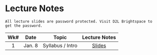 # Lecture Notes

```{warning}
All lecture slides are password protected. Visit D2L Brightspace to get the password.
```

| Wk# |  Date   |          Topic           |                                                                                                                                                                                      Lecture Notes                                                                                                                                                                                      |
|:---:|:-------:|:------------------------:|:---------------------------------------------------------------------------------------------------------------------------------------------------------------------------------------------------------------------------------------------------------------------------------------------------------------------------------------------------------------------------------------:|
|  1  | Jan. 8  |        Syllabus / Intro         |                                                                                                                                                                                            [Slides](https://jstrieb.github.io/link-lock/#eyJ2IjoiMC4wLjEiLCJlIjoibElEWmQxeGVZbEUwZHdLK1NKY1FhWXRRb0UzK1Q0SzVMTVJUUUh2Z25VK0lGLzNvNUM2MmM4Vm9iNElCMUdRMnhNOWVVSFpyeTZFblpxNTdScTJGM1hYSUs2OUZtRE5wYmtOaWprSHFLaXdlSUIzWTRCRHdTelFDekNjUEg1Z2ZCQTUzL25rd2hWdFRBTjh4WUFrVnVQUy9CTTA9IiwiaSI6IngyUjgwY1JLUmJieTI1VzAifQ==)                                                                                                                                                                                            |